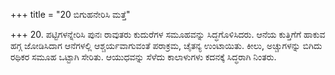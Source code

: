 +++
title = "20 ಬಿಗುಹನೇರಿಸಿ ಮತ್ತೆ"

+++
20. ಪಟ್ಟಿಗಳನ್ನೇರಿಸಿ ಪುನಃ ರಾವುತರು ಕುದುರೆಗಳ ಸಮೂಹವನ್ನು ಸಿದ್ಧಗೊಳಿಸಿದರು. ಆನೆಯ ಕುತ್ತಿಗೆಗೆ ಹಾಕುವ ಹಗ್ಗ ಜೋಡಿಸಿದಾಗ ಆನೆಗಳಲ್ಲಿ ಆಶ್ಚರ್ಯವಾಗುವಂತೆ  ಪರಾಕ್ರಮ, ಚೈತನ್ಯ ಉಂಟಾಯಿತು. ಕೀಲು, ಅಚ್ಚುಗಳನ್ನು ಬಿಗಿದು ರಥಿಕರ ಸಮೂಹ ಒಟ್ಟಾಗಿ ಸೇರಿತು. ಆಯುಧವನ್ನು ಸೆಳೆದು ಕಾಲಾಳುಗಳು ಕದನಕ್ಕೆ ಸಿದ್ಧರಾಗಿ ನಿಂತರು.